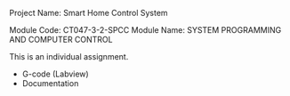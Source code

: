 Project Name: Smart Home Control System

Module Code: CT047-3-2-SPCC
Module Name: SYSTEM PROGRAMMING AND COMPUTER CONTROL

This is an individual assignment.
- G-code (Labview)
- Documentation
